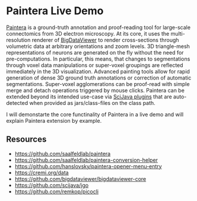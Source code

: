 # Paintera Live Demo

[Paintera](https://github.com/saalfeldlab/paintera) is a ground-truth annotation and proof-reading tool for large-scale connectomics from 3D electron microscopy. At its core, it uses the multi-resolution renderer of [BigDataViewer](https://github.com/bigdataviewer/bigdataviewer-core) to render cross-sections through volumetric data at arbitrary orientations and zoom levels. 3D triangle-mesh representations of neurons are generated on the fly without the need for pre-computations. In particular, this means, that changes to segmentations through voxel data manipulations or super-voxel groupings are reflected immediately in the 3D visualization. Advanced painting tools allow for rapid generation of dense 3D ground truth annotations or correction of automatic segmentations. Super-voxel agglomerations can be proof-read with simple merge and detach operations triggered by mouse clicks. Paintera can be extended beyond its intended use-case via [SciJava plugins](https://github.com/scijava/scijava-common) that are auto-detected when provided as jars/class-files on the class path.

I will demonstarte the core functinality of Paintera in a live demo and will explain Paintera extension by example. 

## Resources

 - https://github.com/saalfeldlab/paintera
 - https://github.com/saalfeldlab/paintera-conversion-helper
 - https://github.com/hanslovsky/paintera-opener-menu-entry
 - https://cremi.org/data
 - https://github.com/bigdataviewer/bigdataviewer-core
 - https://github.com/scijava/jgo
 - https://github.com/remkop/picocli
 
